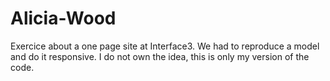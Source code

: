 # Alicia-Wood
Exercice about a one page site at Interface3. We had to reproduce a model and do it responsive. I do not own the idea, this is only my version of the code.
